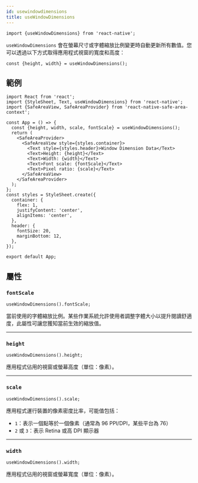 ```yaml
---
id: usewindowdimensions
title: useWindowDimensions
---
```


```tsx
import {useWindowDimensions} from 'react-native';
```

`useWindowDimensions` 會在螢幕尺寸或字體縮放比例變更時自動更新所有數值。您可以透過以下方式取得應用程式視窗的寬度和高度：

```tsx
const {height, width} = useWindowDimensions();
```

## 範例

```SnackPlayer name=useWindowDimensions&supportedPlatforms=ios,android
import React from 'react';
import {StyleSheet, Text, useWindowDimensions} from 'react-native';
import {SafeAreaView, SafeAreaProvider} from 'react-native-safe-area-context';

const App = () => {
  const {height, width, scale, fontScale} = useWindowDimensions();
  return (
    <SafeAreaProvider>
      <SafeAreaView style={styles.container}>
        <Text style={styles.header}>Window Dimension Data</Text>
        <Text>Height: {height}</Text>
        <Text>Width: {width}</Text>
        <Text>Font scale: {fontScale}</Text>
        <Text>Pixel ratio: {scale}</Text>
      </SafeAreaView>
    </SafeAreaProvider>
  );
};
const styles = StyleSheet.create({
  container: {
    flex: 1,
    justifyContent: 'center',
    alignItems: 'center',
  },
  header: {
    fontSize: 20,
    marginBottom: 12,
  },
});

export default App;
```

## 屬性

### `fontScale`

```tsx
useWindowDimensions().fontScale;
```

當前使用的字體縮放比例。某些作業系統允許使用者調整字體大小以提升閱讀舒適度，此屬性可讓您獲知當前生效的縮放值。

---

### `height`

```tsx
useWindowDimensions().height;
```

應用程式佔用的視窗或螢幕高度（單位：像素）。

---

### `scale`

```tsx
useWindowDimensions().scale;
```

應用程式運行裝置的像素密度比率，可能值包括：

- `1`：表示一個點等於一個像素（通常為 96 PPI/DPI，某些平台為 76）
- `2` 或 `3`：表示 Retina 或高 DPI 顯示器

---

### `width`

```tsx
useWindowDimensions().width;
```

應用程式佔用的視窗或螢幕寬度（單位：像素）。